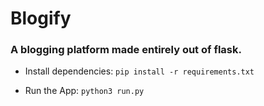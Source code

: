# Blogify
### <p> A blogging platform made entirely out of flask. </p>

* Install dependencies:
``` pip install -r requirements.txt ```

* Run the App:
``` python3 run.py ```  

